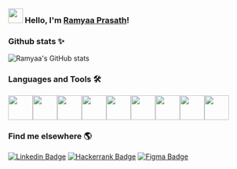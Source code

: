### <img src="https://media.giphy.com/media/hvRJCLFzcasrR4ia7z/giphy.gif" width="30px"> Hello, I'm [Ramyaa Prasath](https://github.com/ramyaaprasath)!

### Github stats ✨

![Ramyaa's GitHub stats](https://github-readme-stats.vercel.app/api?username=ramyaaprasath&show_icons=true&theme=cobalt)

### Languages and Tools 🛠
<img src="https://cdn4.iconfinder.com/data/icons/coding-files-extensions/512/coding-file-extension-c-2-256.png" width="50"><img src="https://cdn2.iconfinder.com/data/icons/coding-files-extensions/512/coding-file-extension-c-256.png" width="50"><img src="https://cdn2.iconfinder.com/data/icons/coding-files-extensions/512/coding-file-extension-python-2-256.png" width="50"><img src="https://user-images.githubusercontent.com/75536064/149650039-d602a905-47f4-4e58-946c-492cd29ef32b.png" width="50"><img src="https://cdn2.iconfinder.com/data/icons/coding-files-extensions/512/coding-file-extension-html-256.png" width="50"><img src="https://cdn2.iconfinder.com/data/icons/coding-files-extensions/512/coding-file-extension-css-256.png" width="50"><img src="https://cdn2.iconfinder.com/data/icons/coding-files-extensions/512/coding-file-extension-javascript-256.png" width="50"><img src="https://cdn2.iconfinder.com/data/icons/coding-files-extensions/512/coding-file-extension-php-256.png" width="50"><img src="https://cdn2.iconfinder.com/data/icons/coding-files-extensions/512/coding-file-extension-sql-256.png" width="50">

### Find me elsewhere 🌎

[![Linkedin Badge](https://img.shields.io/badge/linkedin-%230077B5.svg?style=for-the-badge&logo=linkedin&logoColor=white&link=https://www.linkedin.com/in/ramyaaprasath/)](https://www.linkedin.com/in/ramyaaprasath/)
[![Hackerrank Badge](https://img.shields.io/badge/-Hackerrank-2EC866?style=for-the-badge&logo=HackerRank&logoColor=white&link=https://www.hackerrank.com/ramyaaprasath?hr_r=1/)](https://www.hackerrank.com/ramyaaprasath?hr_r=1/)
[![Figma Badge](https://img.shields.io/badge/figma-%23F24E1E.svg?style=for-the-badge&logo=figma&logoColor=white)](https://www.figma.com/@ramyaaprasath)





